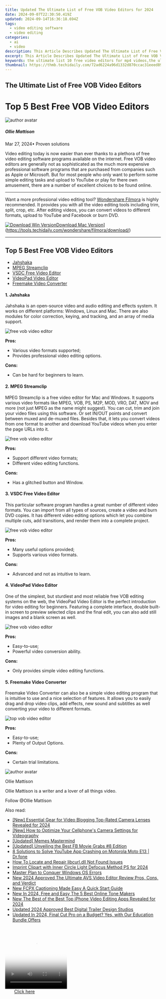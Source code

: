 ```yaml
---
title: Updated The Ultimate List of Free VOB Video Editors for 2024
date: 2024-09-07T22:30:50.419Z
updated: 2024-09-14T16:36:18.694Z
tags: 
  - video editing software
  - video editing
categories: 
  - ai
  - video
description: This Article Describes Updated The Ultimate List of Free VOB Video Editors for 2024
excerpt: This Article Describes Updated The Ultimate List of Free VOB Video Editors for 2024
keywords: the ultimate list 10 free video editors for mp4 videos,the ultimate list of free vob video editors,the ultimate list of free video editors without watermarks,the ultimate list of free 4k video editing tools,the ultimate list of free video editors for starters,the ultimate guide to free flv video editors 2023 update,the ultimate list of free webm video editors
thumbnail: https://thmb.techidaily.com/72ad6224a96d1332d870ccac31eeed89a25da9895e91d61d746d246092f66e50.png
---
```


## The Ultimate List of Free VOB Video Editors

# Top 5 Best Free VOB Video Editors

![author avatar](https://images.wondershare.com/filmora/article-images/ollie-mattison.jpg)

##### Ollie Mattison

 Mar 27, 2024• Proven solutions

Video editing today is now easier than ever thanks to a plethora of free video editing software programs available on the internet. Free VOB video editors are generally not as sophisticated as the much more expensive professional software programs that are purchased from companies such as Apple or Microsoft. But for most people who only want to perform some simple editing tasks and upload to YouTube or play for there own amusement, there are a number of excellent choices to be found online.

---

Want a more professional video editing tool? [Wondershare Filmora](https://tools.techidaily.com/wondershare/filmora/download/) is highly recommended. It provides you with all the video editing tools including trim, split, crop, etc. After editing videos, you can convert videos to different formats, upload to YouTube and Facebook or burn DVD.

[![Download Win Version](https://images.wondershare.com/filmora/guide/download-btn-win.jpg)](https://tools.techidaily.com/wondershare/filmora/download/)[Download Mac Version](https://images.wondershare.com/filmora/guide/download-btn-mac.jpg)](https://tools.techidaily.com/wondershare/filmora/download/)

---

## Top 5 Best Free VOB Video Editors

* [Jahshaka](#tab%5F01)
* [MPEG Streamclip](#tab%5F02)
* [VSDC Free Video Editor](#tab%5F03)
* [VideoPad Video Editor](#tab%5F04)
* [Freemake Video Converter](#tab%5F05)

#### 1\. Jahshaka

Jahshaka is an open-source video and audio editing and effects system. It works on different platforms: Windows, Linux and Mac. There are also modules for color correction, keying, and tracking, and an array of media support.

![free vob video editor](https://images.wondershare.com/images/multimedia/video-editor/jahasha.jpg "free vob video editor")

**Pros:**

* Various video formats supported;
* Provides professional video editing options.

**Cons:**

* Can be hard for beginners to learn.

#### 2\. MPEG Streamclip

MPEG Streamclip is a free video editor for Mac and Windows. It supports various video formats like MPEG, VOB, PS, M2P, MOD, VRO, DAT, MOV and more (not just MPEG as the name might suggest). You can cut, trim and join your video files using this software. Or set IN/OUT points and convert between muxed and de-muxed files. Besides that, it lets you convert videos from one format to another and download YouTube videos when you enter the page URLs into it.

![free vob video editor](https://images.wondershare.com/images/multimedia/online-video-converter/mpeg-streamclip.jpg "free vob video editor")

**Pros:**

* Support different video formats;
* Different video editing functions.

**Cons:**

* Has a glitched button and Window.

#### 3. VSDC Free Video Editor

This particular software program handles a great number of different video formats. You can import from all types of sources, create a video and burn DVD copies. It has different video editing options which let you combine multiple cuts, add transitions, and render them into a complete project.

![free vob video editor](https://images.wondershare.com/images/multimedia/video-editor/vsdc-video-editor.jpg "free vob video editor")

**Pros:**

* Many useful options provided;
* Supports various video formats.

**Cons:**

* Advanced and not as intuitive to learn.

#### 4\. VideoPad Video Editor

One of the simplest, but sturdiest and most reliable free VOB editing systems on the web, the VideoPad Video Editor is the perfect introduction for video editing for beginners. Featuring a complete interface, double built-in screen to preview selected clips and the final edit, you can also add still images and a blank screen as well.

![free vob video editor](https://images.wondershare.com/images/multimedia/video-editor/videopad-video-editor.jpg "free vob video editor")

**Pros:**

* Easy-to-use;
* Powerful video conversion ability.

**Cons:**

* Only provides simple video editing functions.

#### 5\. Freemake Video Converter

Freemake Video Converter can also be a simple video editing program that is intuitive to use and a nice selection of features. It allows you to easily drag and drop video clips, add effects, new sound and subtitles as well converting your video to different formats.

![top vob video editor](https://images.wondershare.com/images/multimedia/freemake.jpg "top vob video editor")

**Pros:**

* Easy-to-use;
* Plenty of Output Options.

**Cons:**

* Certain trial limitations.

![author avatar](https://images.wondershare.com/filmora/article-images/ollie-mattison.jpg)

Ollie Mattison

Ollie Mattison is a writer and a lover of all things video.

Follow @Ollie Mattison

<ins class="adsbygoogle"
      style="display:block"
      data-ad-client="ca-pub-7571918770474297"
      data-ad-slot="8358498916"
      data-ad-format="auto"
      data-full-width-responsive="true"></ins>

<span class="atpl-alsoreadstyle">Also read:</span>
<div><ul>
<li><a href="https://facebook-video-share.techidaily.com/new-essential-gear-for-video-blogging-top-rated-camera-lenses-revealed-for-2024/"><u>[New] Essential Gear for Video Blogging Top-Rated Camera Lenses Revealed for 2024</u></a></li>
<li><a href="https://video-capture.techidaily.com/new-how-to-optimize-your-cellphones-camera-settings-for-videography/"><u>[New] How to Optimize Your Cellphone's Camera Settings for Videography</u></a></li>
<li><a href="https://extra-guidance.techidaily.com/updated-memes-mastermind/"><u>[Updated] Memes Mastermind</u></a></li>
<li><a href="https://facebook-video-recording.techidaily.com/updated-unveiling-the-best-fb-movie-grabs-8-edition/"><u>[Updated] Unveiling the Best FB Movie Grabs #8 Edition</u></a></li>
<li><a href="https://howto.techidaily.com/8-solutions-to-solve-youtube-app-crashing-on-motorola-moto-e13-drfone-by-drfone-fix-android-problems-fix-android-problems/"><u>8 Solutions to Solve YouTube App Crashing on Motorola Moto E13 | Dr.fone</u></a></li>
<li><a href="https://tech-recovery.techidaily.com/how-to-locate-and-repair-libcurldll-not-found-issues/"><u>How To Locate and Repair libcurl.dll Not Found Issues</u></a></li>
<li><a href="https://some-techniques.techidaily.com/imprint-clipart-with-inner-circle-light-defocus-method-ps-for-2024/"><u>Imprint Clipart with Inner Circle Light Defocus Method PS for 2024</u></a></li>
<li><a href="https://win11.techidaily.com/master-plan-to-conquer-windows-os-errors/"><u>Master Plan to Conquer Windows OS Errors</u></a></li>
<li><a href="https://video-ai-editor.techidaily.com/new-2024-approved-the-ultimate-avs-video-editor-review-pros-cons-and-verdict/"><u>New 2024 Approved The Ultimate AVS Video Editor Review Pros, Cons, and Verdict</u></a></li>
<li><a href="https://video-ai-editor.techidaily.com/new-fcpx-captioning-made-easy-a-quick-start-guide/"><u>New FCPX Captioning Made Easy A Quick Start Guide</u></a></li>
<li><a href="https://video-ai-editor.techidaily.com/new-in-2024-free-and-easy-the-5-best-online-tone-makers/"><u>New In 2024, Free and Easy The 5 Best Online Tone Makers</u></a></li>
<li><a href="https://video-ai-editor.techidaily.com/new-the-best-of-the-best-top-iphone-video-editing-apps-revealed-for-2024/"><u>New The Best of the Best Top iPhone Video Editing Apps Revealed for 2024</u></a></li>
<li><a href="https://video-ai-editor.techidaily.com/updated-2024-approved-best-digital-trailer-design-studios/"><u>Updated 2024 Approved Best Digital Trailer Design Studios</u></a></li>
<li><a href="https://video-ai-editor.techidaily.com/updated-in-2024-final-cut-pro-on-a-budget-yes-with-our-education-bundle-offers/"><u>Updated In 2024, Final Cut Pro on a Budget? Yes, with Our Education Bundle Offers</u></a></li>
</ul></div>

<!-- affiliate ads begin -->
<span id="1743243">
					<video width="200" height="200" style="cursor:pointer"
           poster="//a.impactradius-go.com/display-clicktoplayimage/1743243.png"
           onclick="if(!this.playClicked){this.play();this.setAttribute('controls',true);this.playClicked=true;}">
	   <source src="//a.impactradius-go.com/display-ad/19272-1743243">
	   <img src="//a.impactradius-go.com/display-clicktoplayimage/1743243.png" style="border: none; height: 100%; width: 100%; object-fit: contain">
	</video>
	<div style="width:125px;text-align:center"><a href="javascript:window.open(decodeURIComponent('https%3A%2F%2Faligracehair.sjv.io%2Fc%2F5597632%2F1743243%2F19272'), '_blank');void(0);">Click here</a></div>
</span>
<img height="0" width="0" src="https://imp.pxf.io/i/5597632/1743243/19272" style="position:absolute;visibility:hidden;" border="0" />
<!-- affiliate ads end -->

